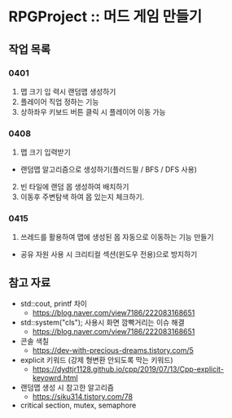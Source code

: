 # RPGProject :: 머드 게임 만들기

## 작업 목록

### 0401 
1. 맵 크기 입 력시 랜덤맵 생성하기
2. 플레이어 직업 정하는 기능
3. 상하좌우 키보드 버튼 클릭 시 플레이어 이동 가능

### 0408
1. 맵 크기 입력받기
  - 랜덤맵 알고리즘으로 생성하기(플러드필 / BFS / DFS 사용)
2. 빈 타일에 랜덤 몹 생성하여 배치하기
3. 이동후 주변탐색 하여 몹 있는지 체크하기.

### 0415
1. 쓰레드를 활용하여 맵에 생성된 몹 자동으로 이동하는 기능 만들기
 - 공유 자원 사용 시 크리티컬 섹션(윈도우 전용)으로 방지하기

## 참고 자료

- std::cout, printf 차이
  - https://blog.naver.com/view7186/222083168651
- std::system("cls"); 사용시 화면 깜빡거리는 이슈 해결
  - https://blog.naver.com/view7186/222083168651
- 콘솔 색칠
  - https://dev-with-precious-dreams.tistory.com/5
- explicit 키워드 (강제 형변환 안되도록 막는 키워드)
  - https://dydtjr1128.github.io/cpp/2019/07/13/Cpp-explicit-keyowrd.html
- 랜덤맵 생성 시 참고한 알고리즘
  - https://siku314.tistory.com/78
- critical section, mutex, semaphore
